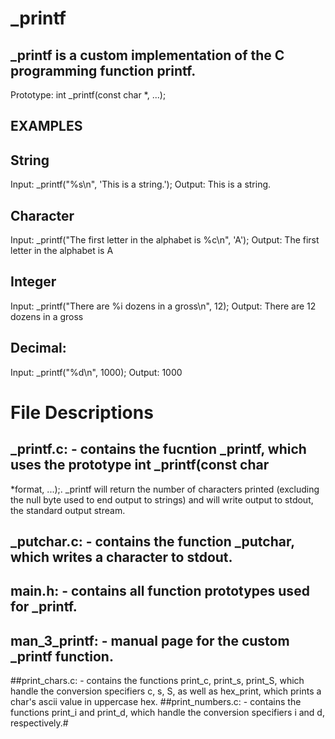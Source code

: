 # _printf
## _printf is a custom implementation of the C programming function printf.
Prototype: int _printf(const char *, ...);
## EXAMPLES
## String
Input: _printf(&quot;%s\n&quot;, &#39;This is a string.&#39;);
Output: This is a string.
## Character
Input: _printf(&quot;The first letter in the alphabet is %c\n&quot;, &#39;A&#39;);
Output: The first letter in the alphabet is A
## Integer
Input: _printf(&quot;There are %i dozens in a gross\n&quot;, 12);
Output: There are 12 dozens in a gross
## Decimal:
Input: _printf(&quot;%d\n&quot;, 1000);
Output: 1000
# File Descriptions
## _printf.c: - contains the fucntion _printf, which uses the prototype int _printf(const char
*format, ...);.
_printf will return the number of characters printed (excluding the null byte used to end output
to strings) and will write output to stdout, the standard output stream.
## _putchar.c: - contains the function _putchar, which writes a character to stdout.
## main.h: - contains all function prototypes used for _printf.
## man_3_printf: - manual page for the custom _printf function.
##print_chars.c: - contains the functions print_c, print_s, print_S, which handle the conversion
specifiers c, s, S, as well as hex_print, which prints a char&#39;s ascii value in uppercase hex.
##print_numbers.c: - contains the functions print_i and print_d, which handle the conversion
specifiers i and d, respectively.#